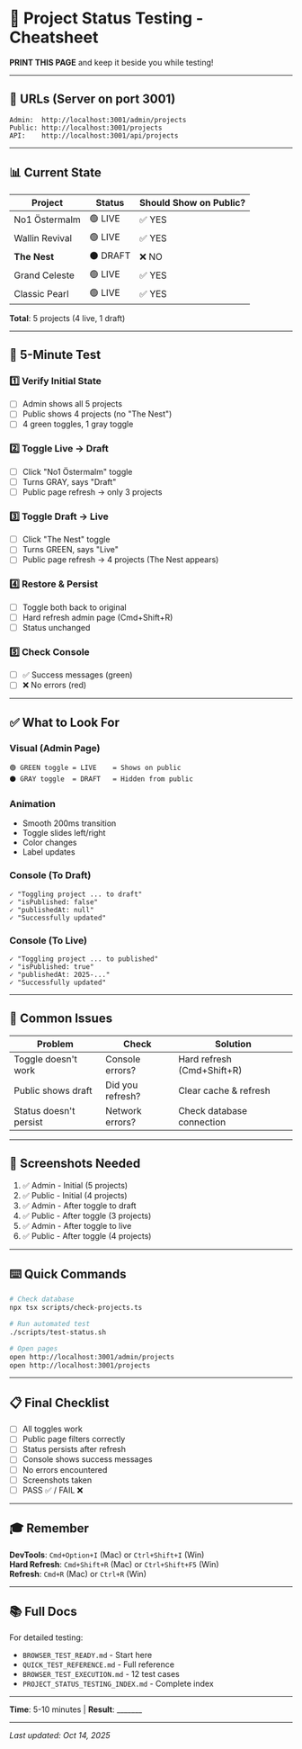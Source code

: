 # 🎯 Project Status Testing - Cheatsheet

**PRINT THIS PAGE** and keep it beside you while testing!

---

## 🔗 URLs (Server on port 3001)

```
Admin:  http://localhost:3001/admin/projects
Public: http://localhost:3001/projects
API:    http://localhost:3001/api/projects
```

---

## 📊 Current State

| Project | Status | Should Show on Public? |
|---------|--------|------------------------|
| No1 Östermalm | 🟢 LIVE | ✅ YES |
| Wallin Revival | 🟢 LIVE | ✅ YES |
| **The Nest** | ⚫ DRAFT | ❌ NO |
| Grand Celeste | 🟢 LIVE | ✅ YES |
| Classic Pearl | 🟢 LIVE | ✅ YES |

**Total**: 5 projects (4 live, 1 draft)

---

## 🧪 5-Minute Test

### 1️⃣ Verify Initial State
- [ ] Admin shows all 5 projects
- [ ] Public shows 4 projects (no "The Nest")
- [ ] 4 green toggles, 1 gray toggle

### 2️⃣ Toggle Live → Draft
- [ ] Click "No1 Östermalm" toggle
- [ ] Turns GRAY, says "Draft"
- [ ] Public page refresh → only 3 projects

### 3️⃣ Toggle Draft → Live
- [ ] Click "The Nest" toggle
- [ ] Turns GREEN, says "Live"
- [ ] Public page refresh → 4 projects (The Nest appears)

### 4️⃣ Restore & Persist
- [ ] Toggle both back to original
- [ ] Hard refresh admin page (Cmd+Shift+R)
- [ ] Status unchanged

### 5️⃣ Check Console
- [ ] ✅ Success messages (green)
- [ ] ❌ No errors (red)

---

## ✅ What to Look For

### Visual (Admin Page)
```
🟢 GREEN toggle = LIVE    = Shows on public
⚫ GRAY toggle  = DRAFT   = Hidden from public
```

### Animation
- Smooth 200ms transition
- Toggle slides left/right
- Color changes
- Label updates

### Console (To Draft)
```
✓ "Toggling project ... to draft"
✓ "isPublished: false"
✓ "publishedAt: null"
✓ "Successfully updated"
```

### Console (To Live)
```
✓ "Toggling project ... to published"
✓ "isPublished: true"
✓ "publishedAt: 2025-..."
✓ "Successfully updated"
```

---

## 🐛 Common Issues

| Problem | Check | Solution |
|---------|-------|----------|
| Toggle doesn't work | Console errors? | Hard refresh (Cmd+Shift+R) |
| Public shows draft | Did you refresh? | Clear cache & refresh |
| Status doesn't persist | Network errors? | Check database connection |

---

## 📸 Screenshots Needed

1. ✅ Admin - Initial (5 projects)
2. ✅ Public - Initial (4 projects)
3. ✅ Admin - After toggle to draft
4. ✅ Public - After toggle (3 projects)
5. ✅ Admin - After toggle to live
6. ✅ Public - After toggle (4 projects)

---

## ⌨️ Quick Commands

```bash
# Check database
npx tsx scripts/check-projects.ts

# Run automated test
./scripts/test-status.sh

# Open pages
open http://localhost:3001/admin/projects
open http://localhost:3001/projects
```

---

## 📋 Final Checklist

- [ ] All toggles work
- [ ] Public page filters correctly
- [ ] Status persists after refresh
- [ ] Console shows success messages
- [ ] No errors encountered
- [ ] Screenshots taken
- [ ] PASS ✅ / FAIL ❌

---

## 🎓 Remember

**DevTools**: `Cmd+Option+I` (Mac) or `Ctrl+Shift+I` (Win)  
**Hard Refresh**: `Cmd+Shift+R` (Mac) or `Ctrl+Shift+F5` (Win)  
**Refresh**: `Cmd+R` (Mac) or `Ctrl+R` (Win)

---

## 📚 Full Docs

For detailed testing:
- `BROWSER_TEST_READY.md` - Start here
- `QUICK_TEST_REFERENCE.md` - Full reference
- `BROWSER_TEST_EXECUTION.md` - 12 test cases
- `PROJECT_STATUS_TESTING_INDEX.md` - Complete index

---

**Time**: 5-10 minutes | **Result**: _______

---

_Last updated: Oct 14, 2025_

